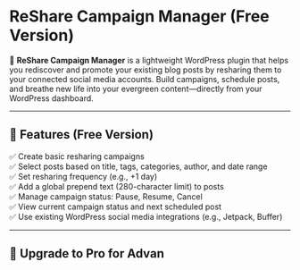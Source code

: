 # ReShare Campaign Manager (Free Version)

📝 **ReShare Campaign Manager** is a lightweight WordPress plugin that helps you rediscover and promote your existing blog posts by resharing them to your connected social media accounts. Build campaigns, schedule posts, and breathe new life into your evergreen content—directly from your WordPress dashboard.

---

## 🌿 Features (Free Version)

✅ Create basic resharing campaigns  
✅ Select posts based on title, tags, categories, author, and date range  
✅ Set resharing frequency (e.g., +1 day)  
✅ Add a global prepend text (280-character limit) to posts  
✅ Manage campaign status: Pause, Resume, Cancel  
✅ View current campaign status and next scheduled post  
✅ Use existing WordPress social media integrations (e.g., Jetpack, Buffer)  

---

## 🚀 Upgrade to Pro for Advan

